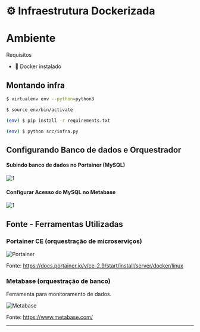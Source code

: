# ⚙️ Infraestrutura Dockerizada 

# Ambiente 

Requisitos

- 🐳 Docker instalado


## Montando infra 
``` bash
$ virtualenv env --python=python3

$ source env/bin/activate  

(env) $ pip install -r requirements.txt 

(env) $ python src/infra.py 

```
## Configurando Banco de dados e Orquestrador 

#### Subindo banco de dados no Portainer (MySQL)

![1](https://juanengml-github.s3.amazonaws.com/UP+DATABASE+PORTAINER.gif) 



#### Configurar Acesso do MySQL no Metabase 

![1](https://juanengml-github.s3.amazonaws.com/Configure+Metabase.gif)


## Fonte - Ferramentas Utilizadas 

### Portainer CE (orquestração de microserviços) 

![Portainer](https://media-exp1.licdn.com/dms/image/C5112AQFrlut0AkEykw/article-inline_image-shrink_1000_1488/0/1541068458082?e=1642032000&v=beta&t=qQnplESdqvDpNccgiCBFI6ueUU8Zq4PPfiaWKxkBMXM)

Fonte: https://docs.portainer.io/v/ce-2.9/start/install/server/docker/linux


### Metabase (orquestração de banco)

Ferramenta para monitoramento de dados.

![Metabase](https://www.metabase.com/images/posts/metabase-0.40/editing-dashboard.gif)

Fonte: https://www.metabase.com/




---
